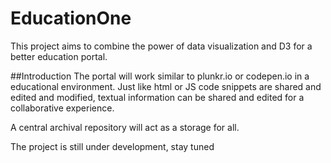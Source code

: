 # EducationOne
This project aims to combine the power of data visualization and D3 for a better education portal.

##Introduction
The portal will work similar to plunkr.io or codepen.io in a educational environment. Just like html or JS code snippets are shared and edited and modified, textual information can be shared and edited for a collaborative experience.

A central archival repository will act as a storage for all.

The project is still under development, stay tuned
